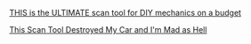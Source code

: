 [THIS is the ULTIMATE scan tool for DIY mechanics on a budget](https://youtu.be/1tUBSwsZjU8)

[This Scan Tool Destroyed My Car and I'm Mad as Hell](https://youtu.be/mDit5YiBAGw)
